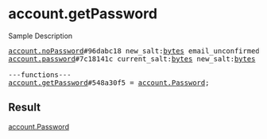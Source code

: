 # account.getPassword

Sample Description

<pre>
<a href="../constructor/account.noPassword">account.noPassword</a>#96dabc18 new_salt:<a href="../type/bytes.md">bytes</a> email_unconfirmed_pattern:<a href="../type/string.md">string</a> = <a href="../type/account.Password.md">account.Password</a>;
<a href="../constructor/account.password">account.password</a>#7c18141c current_salt:<a href="../type/bytes.md">bytes</a> new_salt:<a href="../type/bytes.md">bytes</a> hint:<a href="../type/string.md">string</a> has_recovery:<a href="../type/Bool.md">Bool</a> email_unconfirmed_pattern:<a href="../type/string.md">string</a> = <a href="../type/account.Password.md">account.Password</a>;

---functions---
<a href="../method/account.getPassword.md">account.getPassword</a>#548a30f5 = <a href="../type/account.Password.md">account.Password</a>;</pre>

## Result

<a href="../type/account.Password.md">account.Password</a>


